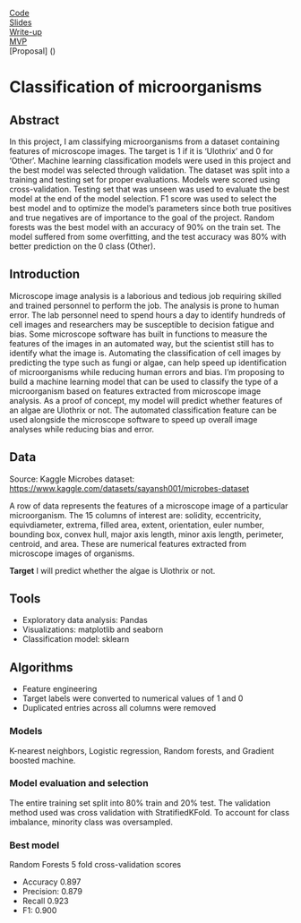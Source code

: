 [Code](https://github.com/lee-jin81/metis_project_4_classification/blob/main/project_4_microbes_v_FINAL.ipynb) <br>
[Slides](https://github.com/lee-jin81/metis_project_4_classification/blob/main/Slides_classification.pdf) <br>
[Write-up](https://github.com/lee-jin81/metis_project_4_classification/blob/main/Writeup_classification.pdf) <br>
[MVP](https://github.com/lee-jin81/metis_project_4_classification/blob/main/mvp_classification.md) <br>
[Proposal] () 

# Classification of microorganisms

## Abstract 
In this project, I am classifying microorganisms from a dataset containing features of microscope images. The target is 1 if it is ‘Ulothrix’ and 0 for ‘Other’. Machine learning classification models were used in this project and the best model was selected through validation. The dataset was split into a training and testing set for proper evaluations. Models were scored using cross-validation. Testing set that was unseen was used to evaluate the best model at the end of the model selection. F1 score was used to select the best model and to optimize the model’s parameters since both true positives and true negatives are of importance to the goal of the project. Random forests was the best model with an accuracy of 90% on the train set. The model suffered from some overfitting, and the test accuracy was 80% with better prediction on the 0 class (Other).

## Introduction
Microscope image analysis is a laborious and tedious job requiring skilled and trained personnel to perform the job. The analysis is prone to human error. The lab personnel need to spend hours a day to identify hundreds of cell images and researchers may be susceptible to decision fatigue and bias. Some microscope software has built in functions to measure the features of the images in an automated way, but the scientist still has to identify what the image is. Automating the classification of cell images by predicting the type such as fungi or algae, can help speed up identification of microorganisms while reducing human errors and bias. 
I’m proposing to build a machine learning model that can be used to classify the type of a microorganism based on features extracted from microscope image analysis. As a proof of concept, my model will predict whether features of an algae are Ulothrix or not. The automated classification feature can be used alongside the microscope software to speed up overall image analyses while reducing bias and error. 

## Data
Source: Kaggle Microbes dataset: https://www.kaggle.com/datasets/sayansh001/microbes-dataset

A row of data represents the features of a microscope image of a particular microorganism.
The 15 columns of interest are: solidity, eccentricity, equivdiameter, extrema, filled area, extent, orientation, euler number, bounding box, convex hull, major axis length, minor axis length, perimeter, centroid, and area. These are numerical features extracted from microscope images of organisms. 

**Target**
I will predict whether the algae is Ulothrix or not.

## Tools
* Exploratory data analysis: Pandas
* Visualizations: matplotlib and seaborn
* Classification model: sklearn

## Algorithms 
* Feature engineering
*	Target labels were converted to numerical values of 1 and 0
*	Duplicated entries across all columns were removed

### Models
K-nearest neighbors, Logistic regression, Random forests, and Gradient boosted machine. 

### Model evaluation and selection 
The entire training set split into 80% train and 20% test. The validation method used was cross validation with StratifiedKFold. To account for class imbalance, minority class was oversampled.

### Best model
Random Forests 5 fold cross-validation scores
* Accuracy 0.897
* Precision: 0.879
* Recall 0.923
* F1: 0.900




